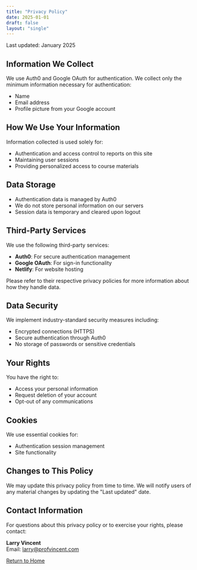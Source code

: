 ```yaml
---
title: "Privacy Policy"
date: 2025-01-01
draft: false
layout: "single"
---
```



Last updated: January 2025

## Information We Collect

We use Auth0 and Google OAuth for authentication. We collect only the minimum information necessary for authentication:
- Name
- Email address
- Profile picture from your Google account

## How We Use Your Information

Information collected is used solely for:
- Authentication and access control to reports on this site
- Maintaining user sessions
- Providing personalized access to course materials

## Data Storage

- Authentication data is managed by Auth0
- We do not store personal information on our servers
- Session data is temporary and cleared upon logout

## Third-Party Services

We use the following third-party services:
- **Auth0**: For secure authentication management
- **Google OAuth**: For sign-in functionality
- **Netlify**: For website hosting

Please refer to their respective privacy policies for more information about how they handle data.

## Data Security

We implement industry-standard security measures including:
- Encrypted connections (HTTPS)
- Secure authentication through Auth0
- No storage of passwords or sensitive credentials

## Your Rights

You have the right to:
- Access your personal information
- Request deletion of your account
- Opt-out of any communications

## Cookies

We use essential cookies for:
- Authentication session management
- Site functionality

## Changes to This Policy

We may update this privacy policy from time to time. We will notify users of any material changes by updating the "Last updated" date.

## Contact Information

For questions about this privacy policy or to exercise your rights, please contact:

**Larry Vincent**  
Email: larry@profvincent.com

[Return to Home](/)